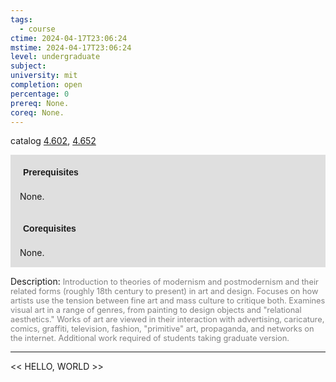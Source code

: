 ```yaml
---
tags:
  - course
ctime: 2024-04-17T23:06:24
mstime: 2024-04-17T23:06:24
level: undergraduate
subject: 
university: mit
completion: open
percentage: 0
prereq: None.
coreq: None.
---
```


catalog [4.602](http://student.mit.edu/catalog/m4f.html#4.602), [4.652](http://student.mit.edu/catalog/m4f.html#4.652)

<span style="display: block; padding: 15px; background-color: rgb(100, 100, 100, 0.2);"><font id="m_prereq3174_0" style="display: block; font-family: Arial, sans-serif; font-weight: bold; padding: 5px">Prerequisites</font><br><span id="prereq3174_0">None.</span></span>
<span style="display: block; padding: 15px; background-color: rgb(100, 100, 100, 0.2);"><font id="m_coreq3174_0" style="display: block; font-family: Arial, sans-serif; font-weight: bold; padding: 5px">Corequisites</font><br><span id="coreq3174_0">None.</span></span>

<font style="">Description:</font>
<font style="color: grey; font-size: 0.8rem;">Introduction to theories of modernism and postmodernism and their related forms (roughly 18th century to present) in art and design. Focuses on how artists use the tension between fine art and mass culture to critique both. Examines visual art in a range of genres, from painting to design objects and "relational aesthetics." Works of art are viewed in their interaction with advertising, caricature, comics, graffiti, television, fashion, "primitive" art, propaganda, and networks on the internet. Additional work required of students taking graduate version.</font>



---

<< HELLO, WORLD >>
